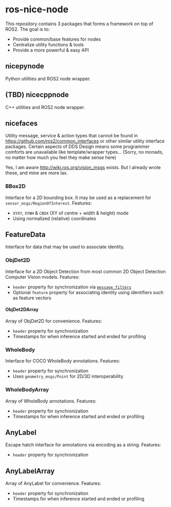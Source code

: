 # ros-nice-node

This repository contains 3 packages that forms a framework on top of ROS2. The goal is to:

- Provide common/base features for nodes
- Centralize utility functions & tools
- Provide a more powerful & easy API

## nicepynode

Python utilities and ROS2 node wrapper.

## (TBD) nicecppnode

C++ utilities and ROS2 node wrapper.

## nicefaces

Utility message, service & action types that cannot be found in <https://github.com/ros2/common_interfaces> or other similar utility interface packages. Certain aspects of DDS Design means some programmer comforts are unavailable like template/wrapper types... (Sorry, no monads, no matter how much you feel they make sense here)

Yes, I am aware <http://wiki.ros.org/vision_msgs> exists. But I already wrote these, and mine are more lax.

### BBox2D

Interface for a 2D bounding box. It may be used as a replacement for `sensor_msgs/RegionOfInterest`. Features:

- `XYXY`, `XYWH` & `CBOX` (XY of centre + width & height) mode
- Using normalized (relative) coordinates

## FeatureData

Interface for data that may be used to associate identity.

### ObjDet2D

Interface for a 2D Object Detection from most common 2D Object Detection Computer Vision models. Features:

- `header` property for synchronization via [`message_filters`](https://github.com/ros2/message_filters)
- Optional `feature` property for associating identity using identifiers such as feature vectors

#### ObjDet2DArray

Array of ObjDet2D for convenience. Features:

- `header` property for synchronization
- Timestamps for when inference started and ended for profiling

### WholeBody

Interface for COCO WholeBody annotations. Features:

- `header` property for synchronization
- Uses `geometry_msgs/Point` for 2D/3D interoperability

### WholeBodyArray

Array of WholeBody annotations. Features:

- `header` property for synchronization
- Timestamps for when inference started and ended or profiling

## AnyLabel

Escape hatch interface for annotations via encoding as a string. Features:

- `header` property for synchronization

## AnyLabelArray

Array of AnyLabel for convenience. Features:

- `header` property for synchronization
- Timestamps for when inference started and ended or profiling

